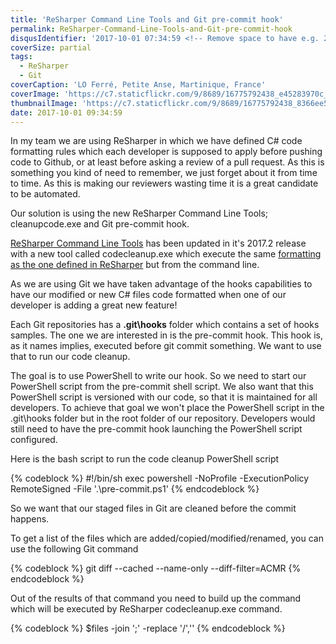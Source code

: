 ```yaml
---
title: 'ReSharper Command Line Tools and Git pre-commit hook'
permalink: ReSharper-Command-Line-Tools-and-Git-pre-commit-hook
disqusIdentifier: '2017-10-01 07:34:59 <!-- Remove space to have e.g. 20160405174628 -->'
coverSize: partial
tags:
  - ReSharper
  - Git
coverCaption: 'LO Ferré, Petite Anse, Martinique, France'
coverImage: 'https://c7.staticflickr.com/9/8689/16775792438_e45283970c_h.jpg'
thumbnailImage: 'https://c7.staticflickr.com/9/8689/16775792438_8366ee5732_q.jpg'
date: 2017-10-01 09:34:59
---
```

In my team we are using ReSharper in which we have defined C# code formatting rules which each developer is supposed to apply before pushing code to Github, or at least before asking a review of a pull request. As this is something you kind of need to remember, we just forget about it from time to time. As this is making our reviewers wasting time it is a great candidate to be automated.

Our solution is using the new ReSharper Command Line Tools; cleanupcode.exe and Git pre-commit hook.
<!-- more -->
[ReSharper Command Line Tools](https://www.jetbrains.com/help/resharper/ReSharper_Command_Line_Tools.html) has been updated in it's 2017.2 release with a new tool called codecleanup.exe which execute the same [formatting as the one defined in ReSharper](https://www.jetbrains.com/help/resharper/ReSharper_Command_Line_Tools.html) but from the command line. 

As we are using Git we have taken advantage of the hooks capabilities to have our modified or new C# files code formatted when one of our developer is adding a great new feature!

Each Git repositories has a **.git\hooks** folder which contains a set of hooks samples. The one we are interested in is the pre-commit hook. This hook is, as it names implies, executed before git commit something. We want to use that to run our code cleanup.

The goal is to use PowerShell to write our hook. So we need to start our PowerShell script from the pre-commit shell script. We also want that this PowerShell script is versioned with our code, so that it is maintained for all developers. To achieve that goal we won't place the PowerShell script in the .git\hooks folder but in the root folder of our repository. Developers would still need to have the pre-commit hook launching the PowerShell script configured.

Here is the bash script to run the code cleanup PowerShell script

{% codeblock %}
#!/bin/sh
exec powershell -NoProfile -ExecutionPolicy RemoteSigned -File '.\pre-commit.ps1'
{% endcodeblock %}

So we want that our staged files in Git are cleaned before the commit happens.

To get a list of the files which are added/copied/modified/renamed, you can use the following Git command

{% codeblock %}
git diff --cached --name-only --diff-filter=ACMR
{% endcodeblock %}

Out of the results of that command you need to build up the command which will be executed by ReSharper codecleanup.exe command.

{% codeblock %}
$files -join ';' -replace '/','\'
{% endcodeblock %}

